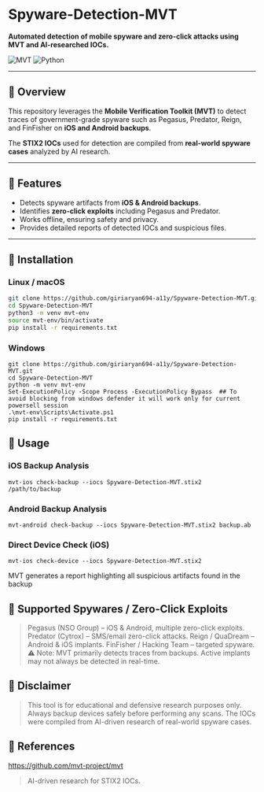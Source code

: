 # Spyware-Detection-MVT

**Automated detection of mobile spyware and zero-click attacks using MVT and AI-researched IOCs.**

![MVT](https://img.shields.io/badge/MVT-Tool-blue) ![Python](https://img.shields.io/badge/Python-3.8%2B-yellow)

---

## 🔹 Overview

This repository leverages the **Mobile Verification Toolkit (MVT)** to detect traces of government-grade spyware such as Pegasus, Predator, Reign, and FinFisher on **iOS and Android backups**.  

The **STIX2 IOCs** used for detection are compiled from **real-world spyware cases** analyzed by AI research.

---

## 🔹 Features

- Detects spyware artifacts from **iOS & Android backups**.
- Identifies **zero-click exploits** including Pegasus and Predator.
- Works offline, ensuring safety and privacy.
- Provides detailed reports of detected IOCs and suspicious files.

---

## 🔹 Installation

### **Linux / macOS**
```bash
git clone https://github.com/giriaryan694-a11y/Spyware-Detection-MVT.git
cd Spyware-Detection-MVT
python3 -m venv mvt-env
source mvt-env/bin/activate
pip install -r requirements.txt
```
### **Windows**
```
git clone https://github.com/giriaryan694-a11y/Spyware-Detection-MVT.git
cd Spyware-Detection-MVT
python -m venv mvt-env
Set-ExecutionPolicy -Scope Process -ExecutionPolicy Bypass  ## To avoid blocking from windows defender it will work only for current powersell session
.\mvt-env\Scripts\Activate.ps1
pip install -r requirements.txt
```
## 🔹 Usage
### iOS Backup Analysis
```
mvt-ios check-backup --iocs Spyware-Detection-MVT.stix2 /path/to/backup
```
### Android Backup Analysis
```
mvt-android check-backup --iocs Spyware-Detection-MVT.stix2 backup.ab
```
### Direct Device Check (iOS)
```
mvt-ios check-device --iocs Spyware-Detection-MVT.stix2
```
MVT generates a report highlighting all suspicious artifacts found in the backup

## 🔹 Supported Spywares / Zero-Click Exploits
> Pegasus (NSO Group) – iOS & Android, multiple zero-click exploits.
> Predator (Cytrox) – SMS/email zero-click attacks.
> Reign / QuaDream – Android & iOS implants.
> FinFisher / Hacking Team – targeted spyware.
> ⚠️ Note: MVT primarily detects traces from backups. Active implants may not always be detected in real-time.

## 🔹 Disclaimer
> This tool is for educational and defensive research purposes only.
> Always backup devices safely before performing any scans.
> The IOCs were compiled from AI-driven research of real-world spyware cases.

## 🔹 References
https://github.com/mvt-project/mvt
> AI-driven research for STIX2 IOCs.
